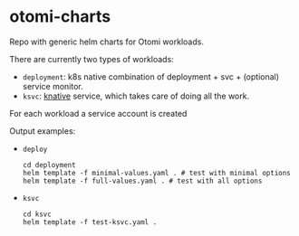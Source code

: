 # otomi-charts

Repo with generic helm charts for Otomi workloads.

There are currently two types of workloads:

- `deployment`: k8s native combination of deployment + svc + (optional) service monitor.
- `ksvc`: [knative](https://knative.dev/docs/serving/) service, which takes care of doing all the work.

For each workload a service account is created 

Output examples:

-  `deploy`
   ```
   cd deployment
   helm template -f minimal-values.yaml . # test with minimal options
   helm template -f full-values.yaml . # test with all options
   ```
-  `ksvc`
   ```
   cd ksvc
   helm template -f test-ksvc.yaml .
   ```
